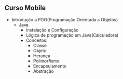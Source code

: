 ## Curso Mobile
- Introdução a POO(Programação Orientada a Objetos)
    - Java 
        - Instalação e Configuração
        - Lógica de programação em Java(Calculadora)
        - Conceitos:
            - Classe
            - Objeto
            - Herança
            - Polimorfismo
            - Encapsulamento
            - Abstração